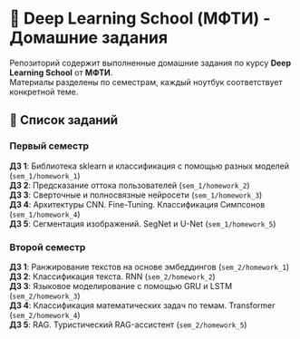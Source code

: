 # 🧠 Deep Learning School (МФТИ) - Домашние задания

Репозиторий содержит выполненные домашние задания по курсу **Deep Learning School** от **МФТИ**.  
Материалы разделены по семестрам, каждый ноутбук соответствует конкретной теме.

## 📌 Список заданий

### Первый семестр
**ДЗ 1**: Библиотека sklearn и классификация с помощью разных моделей (`sem_1/homework_1`)  
**ДЗ 2**: Предсказание оттока пользователей (`sem_1/homework_2`)  
**ДЗ 3**: Сверточные и полносвязные нейросети (`sem_1/homework_3`)  
**ДЗ 4**: Архитектуры CNN. Fine-Tuning. Классификация Симпсонов (`sem_1/homework_4`)  
**ДЗ 5**: Сегментация изображений. SegNet и U-Net (`sem_1/homework_5`)  

### Второй семестр
**ДЗ 1**: Ранжирование текстов на основе эмбеддингов (`sem_2/homework_1`)  
**ДЗ 2**: Классификация текста. RNN (`sem_2/homework_2`)  
**ДЗ 3**: Языковое моделирование с помощью GRU и LSTM (`sem_2/homework_3`)   
**ДЗ 4**: Классификация математических задач по темам. Transformer (`sem_2/homework_4`)  
**ДЗ 5**: RAG. Туристический RAG-ассистент (`sem_2/homework_5`) 
